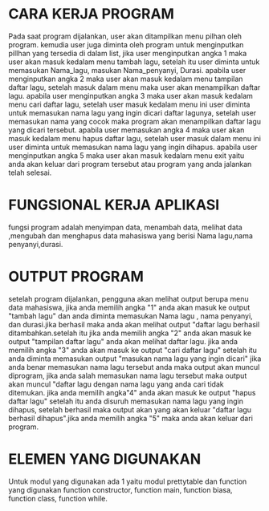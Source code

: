 # CARA KERJA PROGRAM
Pada saat program dijalankan, user akan ditampilkan menu pilhan oleh program. kemudia user juga diminta oleh program untuk menginputkan pilIhan yang tersedia di dalam list, jika user menginputkan angka 1 maka user akan masuk kedalam menu tambah lagu, setelah itu user diminta untuk memasukan Nama_lagu, masukan Nama_penyanyi, Durasi. apabila user menginputkan angka 2 maka user akan masuk kedalam menu tampilan daftar lagu, setelah masuk dalam menu maka user akan menampilkan daftar lagu. apabila user menginputkan angka 3 maka user akan masuk kedalam menu cari daftar lagu, setelah user masuk kedalam menu ini user diminta untuk memasukan nama lagu yang ingin dicari daftar lagunya, setelah user memasukan nama yang cocok maka program akan menampilkan daftar lagu yang dicari tersebut. apabila user memasukan angka 4 maka user akan masuk kedalam menu hapus daftar lagu, setelah user masuk dalam menu ini user diminta untuk memasukan nama lagu yang ingin dihapus. apabila user menginputkan angka 5 maka user akan masuk kedalam menu exit yaitu anda akan keluar dari program tersebut atau program yang anda jalankan telah selesai.

# FUNGSIONAL KERJA APLIKASI
fungsi program adalah menyimpan data, menambah data, melihat data ,mengubah dan menghapus data mahasiswa yang berisi Nama lagu,nama penyanyi,durasi.

# OUTPUT PROGRAM 
setelah program dijalankan, pengguna akan melihat output berupa menu data mahasiswa, jika anda memilih angka "1" anda akan masuk ke output "tambah lagu"
dan anda diminta memasukan Nama lagu , nama penyanyi, dan durasi.jika berhasil maka anda akan melihat output "daftar lagu berhasil ditambahkan.setelah itu jika anda memilih angka "2" anda akan masuk ke output "tampilan daftar lagu" anda akan melihat daftar lagu. jika anda memilih angka "3" anda akan masuk ke output "cari daftar lagu" setelah itu anda diminta memasukan output "masukan nama lagu yang ingin dicari" jika anda benar memasukan nama lagu tersebut anda maka output akan muncul diprogram, jika anda salah memasukan nama lagu tersebut maka output akan muncul "daftar lagu dengan nama lagu yang anda cari tidak ditemukan. jika anda memilih angka"4" anda akan masuk ke output "hapus daftar lagu" setelah itu anda disuruh memasukan nama lagu yang ingin dihapus, setelah berhasil maka output akan yang akan keluar  "daftar lagu berhasil dihapus".jika anda  memilih angka "5" maka anda akan keluar dari program.

# ELEMEN YANG DIGUNAKAN
Untuk modul yang digunakan ada 1 yaitu modul prettytable dan function yang digunakan function constructor, function main, function biasa, function class, function while.
